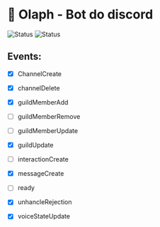 # 🤖 Olaph - Bot do discord
![Status](https://img.shields.io/badge/status-development-orange)
![Status](https://img.shields.io/badge/version-v2-blue)
## Events:
- [x] ChannelCreate
- [x] channelDelete
- [x]  guildMemberAdd
- [ ]  guildMemberRemove
- [ ]  guildMemberUpdate
- [x]  guildUpdate
- [ ]  interactionCreate
- [x]  messageCreate
- [ ]  ready
- [x]  unhancleRejection
- [x]  voiceStateUpdate

